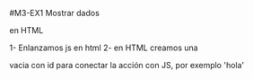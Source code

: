 #M3-EX1 Mostrar dados

en HTML

1- Enlanzamos js en html <script src='index.js'></script>
2- en HTML creamos una <p></p> vacia con id para conectar la acción con JS, por exemplo 'hola'